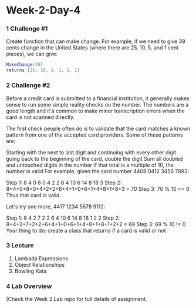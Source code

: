 # Week-2-Day-4

### 1 Challenge #1 
Create function that can make change. For
example, if we need to give 39 cents change in the United States (where there
are 25, 10, 5, and 1 cent pieces), we can give:

```c#
MakeChange(39)
returns {25, 10, 1, 1, 1, 1}
````
### 2 Challenge #2

Before a credit card is submitted to a financial institution, it generally makes sense to run some simple reality checks on the number. The numbers are a good length and it's common to make minor transcription errors when the card is not scanned directly.

The first check people often do is to validate that the card matches a known pattern from one of the accepted card providers. Some of these patterns are:

Starting with the next to last digit and continuing with every other digit going back to the beginning of the card, double the digit
Sum all doubled and untouched digits in the number
If that total is a multiple of 10, the number is valid
For example, given the card number 4408 0412 3456 7893:

Step 1: 8 4 0 8 0 4 2 2 6 4 10 6 14 8 18 3
Step 2: 8+4+0+8+0+4+2+2+6+4+1+0+6+1+4+8+1+8+3 = 70
Step 3: 70 % 10 == 0
Thus that card is valid.

Let's try one more, 4417 1234 5678 9112:

Step 1: 8 4 2 7 2 2 6 4 10 6 14 8 18 1 2 2
Step 2: 8+4+2+7+2+2+6+4+1+0+6+1+4+8+1+8+1+2+2 = 69
Step 3: 69 % 10 != 0
Your thing to do: create a class that returns if a card is valid or not

### 3 Lecture
1. Lambada Expressions
2. Object Relationships
3. Bowling Kata

### 4 Lab Overview 
(Check the Week 2 Lab repo for full details of assignment.
